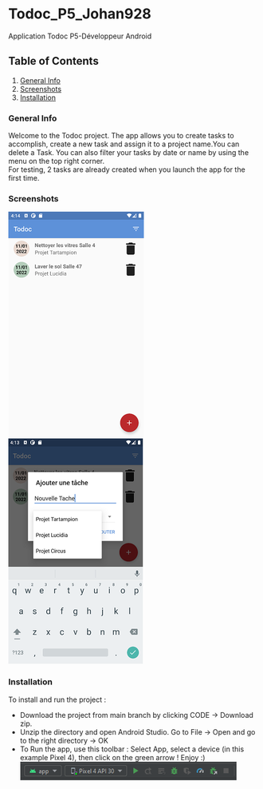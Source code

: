 # Todoc_P5_Johan928
 Application Todoc P5-Développeur Android
## Table of Contents
1. [General Info](#general-info)
2. [Screenshots](#technologies)
3. [Installation](#installation)
### General Info
Welcome to the Todoc project. The app allows you to create tasks to accomplish, create a new task and assign it to a project name.You can delete a Task. You can also filter your tasks by date or name by using the menu on the top right corner.
<br>For testing, 2 tasks are already created when you launch the app for the first time.
### Screenshots
![Image text](/screens/1.png)
![Image text](/screens/2.png)
### Installation
To install and run the project :
* Download the project from main branch by clicking CODE -> Download zip.
* Unzip the directory and open Android Studio. Go to File -> Open and go to the right directory -> OK
* To Run the app, use this toolbar : Select App, select a device (in this example Pixel 4), then click on the green arrow ! Enjoy :)
![Image text](/screens/4.png)
